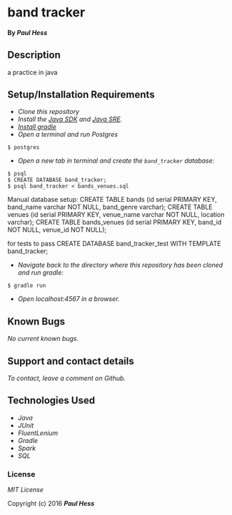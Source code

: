 # band tracker



#### By _**Paul Hess**_

## Description

a practice in java

## Setup/Installation Requirements

* _Clone this repository_
* _Install the [Java SDK](http://www.oracle.com/technetwork/java/javase/downloads/jdk8-downloads-2133151.html) and [Java SRE](http://www.java.com/en/)._
* _[Install gradle](http://codetutr.com/2013/03/23/how-to-install-gradle/)_
* _Open a terminal and run Postgres_
```
$ postgres
```
* _Open a new tab in terminal and create the `band_tracker` database:_
```
$ psql
$ CREATE DATABASE band_tracker;
$ psql band_tracker < bands_venues.sql
```
Manual database setup:
CREATE TABLE bands (id serial PRIMARY KEY, band_name varchar NOT NULL, band_genre varchar);
CREATE TABLE venues (id serial PRIMARY KEY, venue_name varchar NOT NULL, location varchar);
CREATE TABLE bands_venues (id serial PRIMARY KEY, band_id NOT NULL, venue_id NOT NULL);

for tests to pass CREATE DATABASE band_tracker_test WITH TEMPLATE band_tracker;

* _Navigate back to the directory where this repository has been cloned and run gradle:_
```
$ gradle run
```
* _Open localhost:4567 in a browser._

## Known Bugs

_No current known bugs._

## Support and contact details

_To contact, leave a comment on Github._

## Technologies Used

* _Java_
* _JUnit_
* _FluentLenium_
* _Gradle_
* _Spark_
* _SQL_

### License

*MIT License*

Copyright (c) 2016 **_Paul Hess_**
